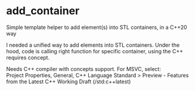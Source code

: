 # add_container
 Simple template helper to add element(s) into STL containers, in a C++20 way 

I needed a unified way to add elements into STL containers. Under the hood, code is calling right function for specific container, using the C++ requires concept. 

Needs C++ compiler with concepts support.
For MSVC, select:  
Project Properties, General, C++ Language Standard > Preview - Features from the Latest C++ Working Draft (/std:c++latest) 
